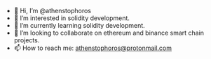 - 👋 Hi, I’m @athenstophoros
- 👀 I’m interested in solidity development.
- 🌱 I’m currently learning solidity development.
- 💞️ I’m looking to collaborate on ethereum and binance smart chain projects.
- 📫 How to reach me: athenstophoros@protonmail.com

<!---
athenstophoros/athenstophoros is a ✨ special ✨ repository because its `README.md` (this file) appears on your GitHub profile.
You can click the Preview link to take a look at your changes.
--->
